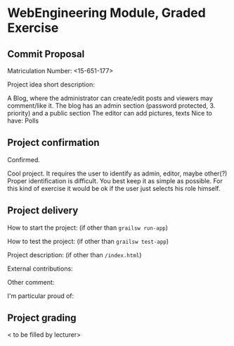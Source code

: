 # WebEngineering Module, Graded Exercise

## Commit Proposal

Matriculation Number: <15-651-177>

Project idea short description: 

A Blog, where the administrator can create/edit posts and viewers
may comment/like it.
The blog has an admin section (password protected, 3. priority) and a public section
The editor can add pictures, texts
Nice to have: Polls

## Project confirmation

Confirmed.

Cool project. 
It requires the user to identify as admin, editor, maybe other(?)
Proper identification is difficult. You best keep it as simple as possible.
For this kind of exercise it would be ok if the user just selects his role himself.


## Project delivery <to be filled by student>

How to start the project: (if other than `grailsw run-app`)

How to test the project:  (if other than `grailsw test-app`)

Project description:      (if other than `/index.html`)

External contributions:

Other comment: 

I'm particular proud of:


## Project grading 

< to be filled by lecturer>
